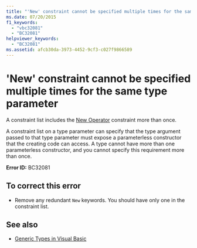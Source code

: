 ```yaml
---
title: "'New' constraint cannot be specified multiple times for the same type parameter"
ms.date: 07/20/2015
f1_keywords: 
  - "vbc32081"
  - "BC32081"
helpviewer_keywords: 
  - "BC32081"
ms.assetid: afcb30da-3973-4452-9cf3-c027f9866589
---
```

# 'New' constraint cannot be specified multiple times for the same type parameter
A constraint list includes the [New Operator](../language-reference/operators/new-operator.md) constraint more than once.  
  
 A constraint list on a type parameter can specify that the type argument passed to that type parameter must expose a parameterless constructor that the creating code can access. A type cannot have more than one parameterless constructor, and you cannot specify this requirement more than once.  
  
 **Error ID:** BC32081  
  
## To correct this error  
  
- Remove any redundant `New` keywords. You should have only one in the constraint list.  
  
## See also

- [Generic Types in Visual Basic](../programming-guide/language-features/data-types/generic-types.md)
